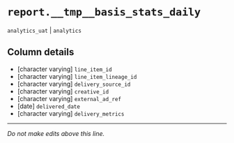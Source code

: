 # `report.__tmp__basis_stats_daily`
`analytics_uat` | `analytics`

## Column details
* [character varying] `line_item_id`
* [character varying] `line_item_lineage_id`
* [character varying] `delivery_source_id`
* [character varying] `creative_id`
* [character varying] `external_ad_ref`
* [date]      `delivered_date`
* [character varying] `delivery_metrics`

-------------------------------------------------------------------------------
*Do not make edits above this line.*
